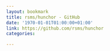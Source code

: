 ```yaml
---
layout: bookmark
title: rsms/hunchor - GitHub
date: '1970-01-01T01:00:00+01:00'
link: https://github.com/rsms/hunchor
categories: 

---
```

